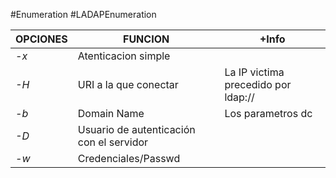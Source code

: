 #Enumeration #LADAPEnumeration

| OPCIONES | FUNCION                                  | +Info                               |
| -------- | ---------------------------------------- | ----------------------------------- |
| *-x*     | Atenticacion simple                      |                                     |
| *-H*     | URI a la que conectar                    | La IP victima precedido por ldap:// |
| *-b*     | Domain Name                              | Los parametros dc                   |
| *-D*     | Usuario de autenticación con el servidor |                                     |
| *-w*     | Credenciales/Passwd                      |                                     |
